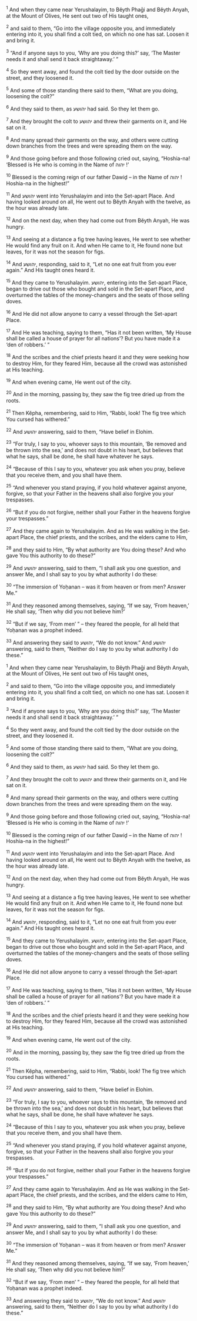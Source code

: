 <sup>1</sup> And when they came near Yerushalayim, to Bĕyth Phaḡi and Bĕyth Anyah, at the Mount of Olives, He sent out two of His taught ones,

<sup>2</sup> and said to them, “Go into the village opposite you, and immediately entering into it, you shall find a colt tied, on which no one has sat. Loosen it and bring it.

<sup>3</sup> “And if anyone says to you, ‘Why are you doing this?’ say, ‘The Master needs it and shall send it back straightaway.’ ”

<sup>4</sup> So they went away, and found the colt tied by the door outside on the street, and they loosened it.

<sup>5</sup> And some of those standing there said to them, “What are you doing, loosening the colt?”

<sup>6</sup> And they said to them, as יהושע had said. So they let them go.

<sup>7</sup> And they brought the colt to יהושע and threw their garments on it, and He sat on it.

<sup>8</sup> And many spread their garments on the way, and others were cutting down branches from the trees and were spreading them on the way.

<sup>9</sup> And those going before and those following cried out, saying, “Hoshia-na! ‘Blessed is He who is coming in the Name of יהוה !’

<sup>10</sup> Blessed is the coming reign of our father Dawiḏ – in the Name of יהוה ! Hoshia-na in the highest!”

<sup>11</sup> And יהושע went into Yerushalayim and into the Set-apart Place. And having looked around on all, He went out to Bĕyth Anyah with the twelve, as the hour was already late.

<sup>12</sup> And on the next day, when they had come out from Bĕyth Anyah, He was hungry.

<sup>13</sup> And seeing at a distance a fig tree having leaves, He went to see whether He would find any fruit on it. And when He came to it, He found none but leaves, for it was not the season for figs.

<sup>14</sup> And יהושע, responding, said to it, “Let no one eat fruit from you ever again.” And His taught ones heard it.

<sup>15</sup> And they came to Yerushalayim. יהושע, entering into the Set-apart Place, began to drive out those who bought and sold in the Set-apart Place, and overturned the tables of the money-changers and the seats of those selling doves.

<sup>16</sup> And He did not allow anyone to carry a vessel through the Set-apart Place.

<sup>17</sup> And He was teaching, saying to them, “Has it not been written, ‘My House shall be called a house of prayer for all nations’? But you have made it a ‘den of robbers.’ ”

<sup>18</sup> And the scribes and the chief priests heard it and they were seeking how to destroy Him, for they feared Him, because all the crowd was astonished at His teaching.

<sup>19</sup> And when evening came, He went out of the city.

<sup>20</sup> And in the morning, passing by, they saw the fig tree dried up from the roots.

<sup>21</sup> Then Kĕpha, remembering, said to Him, “Rabbi, look! The fig tree which You cursed has withered.”

<sup>22</sup> And יהושע answering, said to them, “Have belief in Elohim.

<sup>23</sup> “For truly, I say to you, whoever says to this mountain, ‘Be removed and be thrown into the sea,’ and does not doubt in his heart, but believes that what he says, shall be done, he shall have whatever he says.

<sup>24</sup> “Because of this I say to you, whatever you ask when you pray, believe that you receive them, and you shall have them.

<sup>25</sup> “And whenever you stand praying, if you hold whatever against anyone, forgive, so that your Father in the heavens shall also forgive you your trespasses.

<sup>26</sup> “But if you do not forgive, neither shall your Father in the heavens forgive your trespasses.”

<sup>27</sup> And they came again to Yerushalayim. And as He was walking in the Set-apart Place, the chief priests, and the scribes, and the elders came to Him,

<sup>28</sup> and they said to Him, “By what authority are You doing these? And who gave You this authority to do these?”

<sup>29</sup> And יהושע answering, said to them, “I shall ask you one question, and answer Me, and I shall say to you by what authority I do these:

<sup>30</sup> “The immersion of Yoḥanan – was it from heaven or from men? Answer Me.”

<sup>31</sup> And they reasoned among themselves, saying, “If we say, ‘From heaven,’ He shall say, ‘Then why did you not believe him?’

<sup>32</sup> “But if we say, ‘From men’ ” – they feared the people, for all held that Yoḥanan was a prophet indeed.

<sup>33</sup> And answering they said to יהושע, “We do not know.” And יהושע answering, said to them, “Neither do I say to you by what authority I do these.”

<sup>1</sup> And when they came near Yerushalayim, to Bĕyth Phaḡi and Bĕyth Anyah, at the Mount of Olives, He sent out two of His taught ones,

<sup>2</sup> and said to them, “Go into the village opposite you, and immediately entering into it, you shall find a colt tied, on which no one has sat. Loosen it and bring it.

<sup>3</sup> “And if anyone says to you, ‘Why are you doing this?’ say, ‘The Master needs it and shall send it back straightaway.’ ”

<sup>4</sup> So they went away, and found the colt tied by the door outside on the street, and they loosened it.

<sup>5</sup> And some of those standing there said to them, “What are you doing, loosening the colt?”

<sup>6</sup> And they said to them, as יהושע had said. So they let them go.

<sup>7</sup> And they brought the colt to יהושע and threw their garments on it, and He sat on it.

<sup>8</sup> And many spread their garments on the way, and others were cutting down branches from the trees and were spreading them on the way.

<sup>9</sup> And those going before and those following cried out, saying, “Hoshia-na! ‘Blessed is He who is coming in the Name of יהוה !’

<sup>10</sup> Blessed is the coming reign of our father Dawiḏ – in the Name of יהוה ! Hoshia-na in the highest!”

<sup>11</sup> And יהושע went into Yerushalayim and into the Set-apart Place. And having looked around on all, He went out to Bĕyth Anyah with the twelve, as the hour was already late.

<sup>12</sup> And on the next day, when they had come out from Bĕyth Anyah, He was hungry.

<sup>13</sup> And seeing at a distance a fig tree having leaves, He went to see whether He would find any fruit on it. And when He came to it, He found none but leaves, for it was not the season for figs.

<sup>14</sup> And יהושע, responding, said to it, “Let no one eat fruit from you ever again.” And His taught ones heard it.

<sup>15</sup> And they came to Yerushalayim. יהושע, entering into the Set-apart Place, began to drive out those who bought and sold in the Set-apart Place, and overturned the tables of the money-changers and the seats of those selling doves.

<sup>16</sup> And He did not allow anyone to carry a vessel through the Set-apart Place.

<sup>17</sup> And He was teaching, saying to them, “Has it not been written, ‘My House shall be called a house of prayer for all nations’? But you have made it a ‘den of robbers.’ ”

<sup>18</sup> And the scribes and the chief priests heard it and they were seeking how to destroy Him, for they feared Him, because all the crowd was astonished at His teaching.

<sup>19</sup> And when evening came, He went out of the city.

<sup>20</sup> And in the morning, passing by, they saw the fig tree dried up from the roots.

<sup>21</sup> Then Kĕpha, remembering, said to Him, “Rabbi, look! The fig tree which You cursed has withered.”

<sup>22</sup> And יהושע answering, said to them, “Have belief in Elohim.

<sup>23</sup> “For truly, I say to you, whoever says to this mountain, ‘Be removed and be thrown into the sea,’ and does not doubt in his heart, but believes that what he says, shall be done, he shall have whatever he says.

<sup>24</sup> “Because of this I say to you, whatever you ask when you pray, believe that you receive them, and you shall have them.

<sup>25</sup> “And whenever you stand praying, if you hold whatever against anyone, forgive, so that your Father in the heavens shall also forgive you your trespasses.

<sup>26</sup> “But if you do not forgive, neither shall your Father in the heavens forgive your trespasses.”

<sup>27</sup> And they came again to Yerushalayim. And as He was walking in the Set-apart Place, the chief priests, and the scribes, and the elders came to Him,

<sup>28</sup> and they said to Him, “By what authority are You doing these? And who gave You this authority to do these?”

<sup>29</sup> And יהושע answering, said to them, “I shall ask you one question, and answer Me, and I shall say to you by what authority I do these:

<sup>30</sup> “The immersion of Yoḥanan – was it from heaven or from men? Answer Me.”

<sup>31</sup> And they reasoned among themselves, saying, “If we say, ‘From heaven,’ He shall say, ‘Then why did you not believe him?’

<sup>32</sup> “But if we say, ‘From men’ ” – they feared the people, for all held that Yoḥanan was a prophet indeed.

<sup>33</sup> And answering they said to יהושע, “We do not know.” And יהושע answering, said to them, “Neither do I say to you by what authority I do these.”

